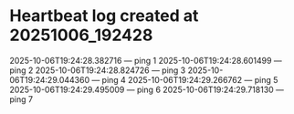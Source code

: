 # Heartbeat log created at 20251006_192428
2025-10-06T19:24:28.382716 — ping 1
2025-10-06T19:24:28.601499 — ping 2
2025-10-06T19:24:28.824726 — ping 3
2025-10-06T19:24:29.044360 — ping 4
2025-10-06T19:24:29.266762 — ping 5
2025-10-06T19:24:29.495009 — ping 6
2025-10-06T19:24:29.718130 — ping 7
